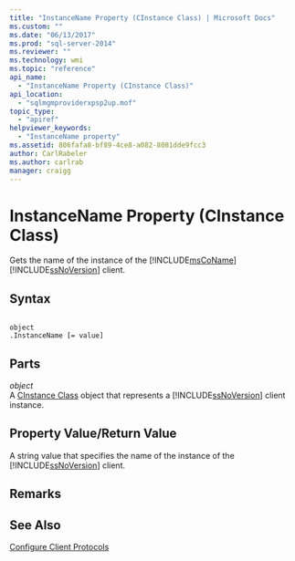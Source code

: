 ```yaml
---
title: "InstanceName Property (CInstance Class) | Microsoft Docs"
ms.custom: ""
ms.date: "06/13/2017"
ms.prod: "sql-server-2014"
ms.reviewer: ""
ms.technology: wmi
ms.topic: "reference"
api_name: 
  - "InstanceName Property (CInstance Class)"
api_location: 
  - "sqlmgmproviderxpsp2up.mof"
topic_type: 
  - "apiref"
helpviewer_keywords: 
  - "InstanceName property"
ms.assetid: 806fafa8-bf89-4ce8-a082-8081dde9fcc3
author: CarlRabeler
ms.author: carlrab
manager: craigg
---
```

# InstanceName Property (CInstance Class)
  Gets the name of the instance of the [!INCLUDE[msCoName](../../includes/msconame-md.md)] [!INCLUDE[ssNoVersion](../../includes/ssnoversion-md.md)] client.  
  
## Syntax  
  
```  
  
object  
.InstanceName [= value]  
```  
  
## Parts  
 *object*  
 A [CInstance Class](cinstance-class.md) object that represents a [!INCLUDE[ssNoVersion](../../includes/ssnoversion-md.md)] client instance.  
  
## Property Value/Return Value  
 A string value that specifies the name of the instance of the [!INCLUDE[ssNoVersion](../../includes/ssnoversion-md.md)] client.  
  
## Remarks  
  
## See Also  
 [Configure Client Protocols](https://technet.microsoft.com/library/ms181035.aspx)  
  
  
